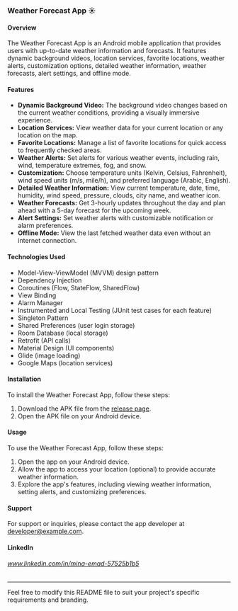### Weather Forecast App ☀️

#### Overview
The Weather Forecast App is an Android mobile application that provides users with up-to-date weather information and forecasts. It features dynamic background videos, location services, favorite locations, weather alerts, customization options, detailed weather information, weather forecasts, alert settings, and offline mode.

#### Features
- **Dynamic Background Video:** The background video changes based on the current weather conditions, providing a visually immersive experience.
- **Location Services:** View weather data for your current location or any location on the map.
- **Favorite Locations:** Manage a list of favorite locations for quick access to frequently checked areas.
- **Weather Alerts:** Set alerts for various weather events, including rain, wind, temperature extremes, fog, and snow.
- **Customization:** Choose temperature units (Kelvin, Celsius, Fahrenheit), wind speed units (m/s, mile/h), and preferred language (Arabic, English).
- **Detailed Weather Information:** View current temperature, date, time, humidity, wind speed, pressure, clouds, city name, and weather icon.
- **Weather Forecasts:** Get 3-hourly updates throughout the day and plan ahead with a 5-day forecast for the upcoming week.
- **Alert Settings:** Set weather alerts with customizable notification or alarm preferences.
- **Offline Mode:** View the last fetched weather data even without an internet connection.

#### Technologies Used
- Model-View-ViewModel (MVVM) design pattern
- Dependency Injection
- Coroutines (Flow, StateFlow, SharedFlow)
- View Binding
- Alarm Manager
- Instrumented and Local Testing (JUnit test cases for each feature)
- Singleton Pattern
- Shared Preferences (user login storage)
- Room Database (local storage)
- Retrofit (API calls)
- Material Design (UI components)
- Glide (image loading)
- Google Maps (location services)

#### Installation
To install the Weather Forecast App, follow these steps:

1. Download the APK file from the [release page](https://drive.google.com/file/d/1Bg80ESfLt04cdc-70bXFY7bcVLhurDpX/view?usp=sharing).
2. Open the APK file on your Android device.

#### Usage
To use the Weather Forecast App, follow these steps:

1. Open the app on your Android device.
2. Allow the app to access your location (optional) to provide accurate weather information.
3. Explore the app's features, including viewing weather information, setting alerts, and customizing preferences.

#### Support
For support or inquiries, please contact the app developer at [developer@example.com](minaemad6060@gmail.com).

#### LinkedIn
###### www.linkedin.com/in/mina-emad-57525b1b5
---

Feel free to modify this README file to suit your project's specific requirements and branding.
